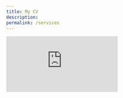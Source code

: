 ```yaml
---
title: My CV
description: 
permalink: /services
---
```


<embed src="https://sumanbogati.github.io/CV_koss.pdf" type="application/pdf" />
